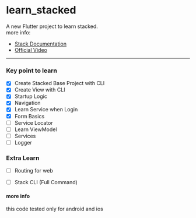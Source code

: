 
# learn_stacked

A new Flutter project to learn stacked.  
more info:

- [Stack Documentation](https://stacked.filledstacks.com/)
- [Official Video](https://youtu.be/06vVccZvGuo)

----
### Key point to learn
- [x] Create Stacked Base Project with CLI
- [x] Create View with CLI
- [x] Startup Logic
- [x] Navigation
- [x] Learn Service when Login
- [x] Form Basics
- [ ] Service Locator
- [ ] Learn ViewModel
- [ ] Services
- [ ] Logger

### Extra Learn
- [ ] Routing for web
- [ ] Stack CLI (Full Command)


#### more info
this code tested only for android and ios